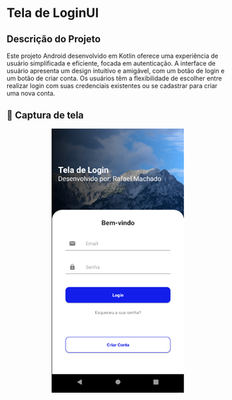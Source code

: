 # Tela de LoginUI

## Descrição do Projeto

Este projeto Android desenvolvido em Kotlin oferece uma experiência de usuário simplificada e eficiente, focada em autenticação. A interface de usuário apresenta um design intuitivo e amigável, com um botão de login e um botão de criar conta. Os usuários têm a flexibilidade de escolher entre realizar login com suas credenciais existentes ou se cadastrar para criar uma nova conta.

## 📸 Captura de tela

<div align="center">
    <img src="../Screenshots/screenshot-tela-login.png" height="600" width="300" />
</div>
